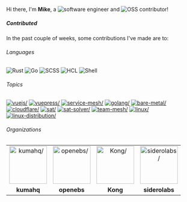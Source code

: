 Hi there, I'm **Mike**, a ![software engineer](https://img.shields.io/static/v1?style=flat-square&label=&message=software%20engineer&color=navy) and ![OSS contributor](https://img.shields.io/static/v1?style=flat-square&label=&message=OSS%20contributor&color=navy)!

##### Contributed

In the past couple of weeks, some contributions I've made are to:

###### Languages

![Rust](https://img.shields.io/static/v1?logo=Rust&logoColor=%23333&style=flat-square&label=&message=Rust&color=%23dea584) ![Go](https://img.shields.io/static/v1?logo=Go&logoColor=%23fff&style=flat-square&label=&message=Go&color=%2300ADD8) ![SCSS](https://img.shields.io/static/v1?logo=SCSS&logoColor=%23fff&style=flat-square&label=&message=SCSS&color=%23c6538c) ![HCL](https://img.shields.io/static/v1?logo=HCL&logoColor=%23fff&style=flat-square&label=&message=HCL&color=%23844FBA) ![Shell](https://img.shields.io/static/v1?logo=gnu%20bash&logoColor=%23333&style=flat-square&label=&message=Shell&color=%2389e051)

###### Topics

<a href="https://github.com/topics/vuejs"><img src="https://img.shields.io/static/v1?style=flat-square&label=&message=vuejs&color=blue" alt=vuejs/></a> <a href="https://github.com/topics/vuepress"><img src="https://img.shields.io/static/v1?style=flat-square&label=&message=vuepress&color=blue" alt=vuepress/></a> <a href="https://github.com/topics/service-mesh"><img src="https://img.shields.io/static/v1?style=flat-square&label=&message=service-mesh&color=blue" alt=service-mesh/></a> <a href="https://github.com/topics/golang"><img src="https://img.shields.io/static/v1?style=flat-square&label=&message=golang&color=blue" alt=golang/></a> <a href="https://github.com/topics/bare-metal"><img src="https://img.shields.io/static/v1?style=flat-square&label=&message=bare-metal&color=blue" alt=bare-metal/></a> <a href="https://github.com/topics/cloudflare"><img src="https://img.shields.io/static/v1?style=flat-square&label=&message=cloudflare&color=blue" alt=cloudflare/></a> <a href="https://github.com/topics/sat"><img src="https://img.shields.io/static/v1?style=flat-square&label=&message=sat&color=blue" alt=sat/></a> <a href="https://github.com/topics/sat-solver"><img src="https://img.shields.io/static/v1?style=flat-square&label=&message=sat-solver&color=blue" alt=sat-solver/></a> <a href="https://github.com/topics/team-mesh"><img src="https://img.shields.io/static/v1?style=flat-square&label=&message=team-mesh&color=blue" alt=team-mesh/></a> <a href="https://github.com/topics/linux"><img src="https://img.shields.io/static/v1?style=flat-square&label=&message=linux&color=blue" alt=linux/></a> <a href="https://github.com/topics/linux-distribution"><img src="https://img.shields.io/static/v1?style=flat-square&label=&message=linux-distribution&color=blue" alt=linux-distribution/></a>

###### Organizations


<table>
  <tbody>
    <tr>
    <td align="center"><a href="https://github.com/kumahq"><img width="100" src="https://avatars.githubusercontent.com/u/67433617?v=4" alt=kumahq/></a></td>
<td align="center"><a href="https://github.com/openebs"><img width="100" src="https://avatars.githubusercontent.com/u/20769039?v=4" alt=openebs/></a></td>
<td align="center"><a href="https://github.com/Kong"><img width="100" src="https://avatars.githubusercontent.com/u/962416?v=4" alt=Kong/></a></td>
<td align="center"><a href="https://github.com/siderolabs"><img width="100" src="https://avatars.githubusercontent.com/u/13804887?v=4" alt=siderolabs/></a></td>
    </tr>
    <tr>
    <td align="center"><strong>kumahq</strong></td>
<td align="center"><strong>openebs</strong></td>
<td align="center"><strong>Kong</strong></td>
<td align="center"><strong>siderolabs</strong></td>
    </tr>
  </tbody>
</table>


